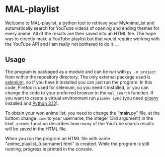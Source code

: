 # MAL-playlist
Welcome to MAL-playlist, a python tool to retrieve your MyAnimeList and automatically search for YouTube videos of opening and ending themes for every anime. All of the results are then saved into an HTML file. The hope was to directly make a YouTube playlist but that would require working with the YouTube API and I am really not bothered to do it ._.

## Usage
The program is packaged as a module and can be run with `py -m project` from within the repository directory.
The only external package used is [selenium](https://pypi.org/project/selenium/), so if you have it installed you can just run the program.
In this code, Firefox is used for selenium, so you need it installed, or you can change the code to your preferred browser in the `mal_search` function.
If you want to create a virtual environment run `pipenv sync` (you need [pipenv](https://pypi.org/project/pipenv/) installed and [Python 3.12](https://www.python.org/downloads/)).

To obtain your won anime list, you need to change the "__main__.py" file, at the bottom change `name` to your username, the integer (3rd argument) in the `html_encode` function describes how many of the YouTube search results will be saved in the HTML file.

When you run the program an HTML file with name "anime_playlist_{username}.html" is created. While the program is still running, progress is printed in the console.